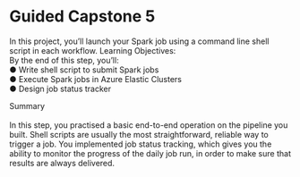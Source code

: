 # Guided Capstone 5

 In this project, you’ll launch your Spark job using a command line shell script in each workflow.
Learning Objectives: <br/>
By the end of this step, you’ll: <br/>
● Write shell script to submit Spark jobs <br/>
● Execute Spark jobs in Azure Elastic Clusters <br/>
● Design job status tracker <br/>

 Summary <br/><br/>
In this step, you practised a basic end-to-end operation on the pipeline you built. Shell scripts
are usually the most straightforward, reliable way to trigger a job. You implemented job status
tracking, which gives you the ability to monitor the progress of the daily job run, in order to make
sure that results are always delivered.
